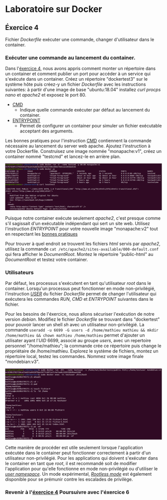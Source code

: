# Laboratoire sur Docker

## Éxercice 4
Fichier _Dockerfile_ exécuter une commande, changer d'utilisateur dans le container.

### Exécuter une commande au lancement du container.
Dans l'[éxercice 4][0], nous avons appris comment monter un répertoire dans un container et comment publier un port pour accéder à un service qui s'exécute dans un container. Créez un répertoire "dockertest3" sur le système hôte puis créez-y un fichier _Dockerfile_ avec les instructions suivantes: à partir d'une image de base "ubuntu:18.04" installez _curl_ _procps_ _nano_ et _apache2_ et exposez le port 80.

* [CMD][3]
  * Indique quelle commande exécuter par défaut au lancement du container.
* [ENTRYPOINT][4]
  * Permet de configurer un container pour simuler un fichier exécutable acceptant des arguments.

Les bonnes pratiques pour l'instruction [CMD][5] contiennent la commande nécessaire au lancement du server web apache. Ajoutez l'instruction à votre Dockerfile. Construisez une image nommée "monapache:v1", créez un container nommé "testcmd" et lancez-le en arrière plan.

![apache cmd][img0]

Puisque notre container exécute seulement _apache2_, c'est presque comme s'il sagissait d'un exécutable indépendant qui sert un site web. Utilisez l'instruction _ENTRYPOINT_ pour votre nouvelle image "monapache:v2" tout en respectant les [bonnes pratiques][6]

Pour trouver à quel endroit se trouvent les fichiers _html_ servis par _apache2_, utilisez la commande `cat /etc/apache2/sites-available/000-default.conf` qui fera afficher le _DocumentRoot_. Montez le répertoire "public-html" au _DocumentRoot_ et testez votre container.

### Utilisateurs
Par défaut, les processus s'exécutent en tant qu'utilisateur _root_ dans le container. Lorsqu'un processus peut fonctionner en mode non-privilégié, l'instruction _[USER][7]_ du fichier _Dockerfile_ permet de changer l'utilisateur qui exécutera les commandes _RUN_, _CMD_ et _ENTRYPOINT_ suivantes dans le fichier.

Pour les besoins de l'éxercice, nous allons sécuriser l'exécution de notre version _debian_. Modifiez le fichier _Dockerfile_ se trouvant dans "dockertest" pour pouvoir lancer un shell _sh_ avec un utilisateur non-privilégié. La commande `useradd -u 6699 -G users -d /home/mathieu mathieu && mkdir /home/mathieu && chown mathieu /home/mathieu` permet d'ajouter un utilisater ayant l'_UID_ 6699, associé au groupe _users_, avec un repertoire personnel "/home/mathieu"; la commande crée ce répertoire puis change le propriétaire de /home/mathieu. Explorez le système de fichiers, montez un répertoire local, testez les commandes. Nommez votre image finale "mondebian:v3".

![utilisateur non-privilégié][img1]

Cette manière de procéder est utile seulement lorsque l'application exécutée dans le container peut fonctionner correctement à partir d'un utilisateur non-privilégié. Pour les applications qui doivent s'exécuter dans le container en tant que _root_, il est recommandé soit de modifier l'application pour qu'elle fonctionne en mode non-privilégié ou d'utiliser le _[user namespace][8]_. Un mode expérimental, _[Rootless mode][9]_ est également disponible pour se prémunir contre les escalades de privilège.

### Revenir à l'[éxercice 4][1]                  Poursuivre avec l'éxercice 6                  

[0]: ./laboDocker3.html
[1]: ./laboDocker2.html
[3]: https://docs.docker.com/engine/reference/builder/#cmd
[4]: https://docs.docker.com/engine/reference/builder/#entrypoint
[5]: https://docs.docker.com/develop/develop-images/dockerfile_best-practices/#cmd
[6]: https://docs.docker.com/develop/develop-images/dockerfile_best-practices/#entrypoint
[7]: https://docs.docker.com/engine/reference/builder/#user
[8]: https://docs.docker.com/engine/security/userns-remap/
[9]: https://docs.docker.com/engine/security/rootless/



[img0]: ./img/docker/docker5-0.png "lancer apache avec instruction CMD"
[img1]: ./img/docker/docker5-1.png "utilisateur non-privilégié"
